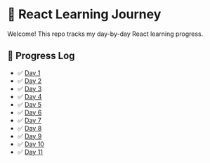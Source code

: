 # 🌱 React Learning Journey

Welcome! This repo tracks my day-by-day React learning progress.

## 🔖 Progress Log
- ✅ [Day 1](day1)
- ✅ [Day 2](day2)
- ✅ [Day 3](day3)
- ✅ [Day 4](day4)
- ✅ [Day 5](day5)
- ✅ [Day 6](day6)
- ✅ [Day 7](day7)
- ✅ [Day 8](day8)
- ✅ [Day 9](day9)
- ✅ [Day 10](day10)
- ✅ [Day 11](day11)
